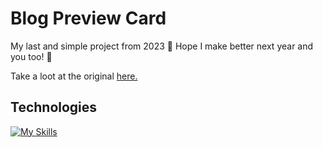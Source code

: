 # Blog Preview Card

My last and simple project from 2023 🤣 Hope I make better next year and you too! 💖

Take a loot at the original <a href="https://www.frontendmentor.io/challenges/blog-preview-card-ckPaj01IcS">here.</a>

## Technologies

[![My Skills](https://skillicons.dev/icons?i=html,css,ps)](https://skillicons.dev)